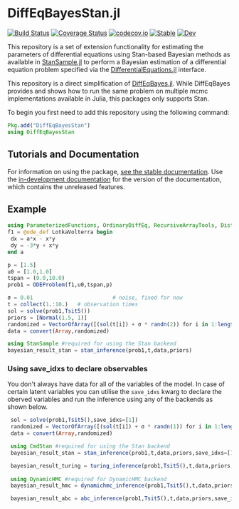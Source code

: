 # DiffEqBayesStan.jl

[![Build Status](https://github.com/StanJulia/DiffEqBayesStan.jl/workflows/CI/badge.svg)](https://github.com/StanJulia/DiffEqBayesStan.jl/actions?query=workflow%3ACI)
[![Coverage Status](https://coveralls.io/repos/github/StanJulia/DiffEqBayesStan.jl/badge.svg?branch=master)](https://coveralls.io/github/StanJulia/DiffEqBayesStan.jl?branch=master)
[![codecov.io](http://codecov.io/github/StanJulia/DiffEqBayesStan.jl/coverage.svg?branch=master)](http://codecov.io/github/StanJulia/DiffEqBayesStan.jl?branch=master)
[![Stable](https://img.shields.io/badge/docs-stable-blue.svg)](http://diffeqbayes.sciml.ai/stable/)
[![Dev](https://img.shields.io/badge/docs-dev-blue.svg)](http://diffeqbayes.sciml.ai/dev/)

This repository is a set of extension functionality for estimating the parameters of differential equations using Stan-based Bayesian methods as available in [StanSample.jl](https://github.com/StanJulia/StanSample.jl) to perform a Bayesian estimation of a differential equation problem specified via the [DifferentialEquations.jl](https://github.com/SciML/DifferentialEquations.jl) interface.

This repository is a direct simplification of [DiffEqBayes.jl](). While DiffEqBayes provides and shows how to run the same problem on multiple mcmc implementations available in Julia, this packages only supports Stan.

To begin you first need to add this repository using the following command:

```julia
Pkg.add("DiffEqBayesStan")
using DiffEqBayesStan
```

## Tutorials and Documentation

For information on using the package,
[see the stable documentation](https://diffeqbayes.sciml.ai/stable/). Use the
[in-development documentation](https://diffeqbayes.sciml.ai/dev/) for the version of
the documentation, which contains the unreleased features.

## Example

 ```julia
 using ParameterizedFunctions, OrdinaryDiffEq, RecursiveArrayTools, Distributions
 f1 = @ode_def LotkaVolterra begin
  dx = a*x - x*y
  dy = -3*y + x*y
 end a

 p = [1.5]
 u0 = [1.0,1.0]
 tspan = (0.0,10.0)
 prob1 = ODEProblem(f1,u0,tspan,p)

 σ = 0.01                         # noise, fixed for now
 t = collect(1.:10.)   # observation times
 sol = solve(prob1,Tsit5())
 priors = [Normal(1.5, 1)]
 randomized = VectorOfArray([(sol(t[i]) + σ * randn(2)) for i in 1:length(t)])
 data = convert(Array,randomized)
 
 using StanSample #required for using the Stan backend
 bayesian_result_stan = stan_inference(prob1,t,data,priors)

```
### Using save_idxs to declare observables

You don't always have data for all of the variables of the model. In case of certain latent variables
you can utilise the `save_idxs` kwarg to declare the oberved variables and run the inference using any 
of the backends as shown below.

```julia
 sol = solve(prob1,Tsit5(),save_idxs=[1])
 randomized = VectorOfArray([(sol(t[i]) + σ * randn(1)) for i in 1:length(t)])
 data = convert(Array,randomized)

 using CmdStan #required for using the Stan backend
 bayesian_result_stan = stan_inference(prob1,t,data,priors,save_idxs=[1])

 bayesian_result_turing = turing_inference(prob1,Tsit5(),t,data,priors,save_idxs=[1])
 
 using DynamicHMC #required for DynamicHMC backend
 bayesian_result_hmc = dynamichmc_inference(prob1,Tsit5(),t,data,priors,save_idxs = [1])

 bayesian_result_abc = abc_inference(prob1,Tsit5(),t,data,priors,save_idxs=[1])
 ```
